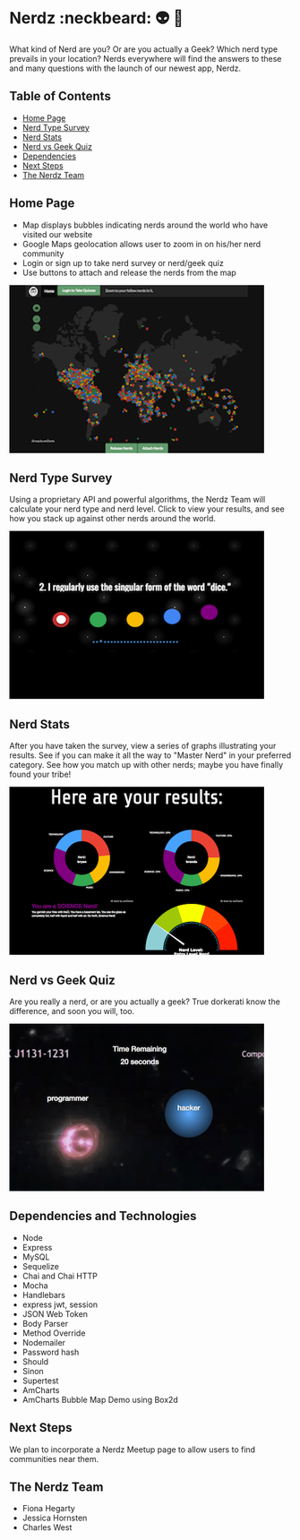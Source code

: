 # Nerdz :neckbeard: :alien:  :game_die:
What kind of Nerd are you? Or are you actually a Geek?  Which nerd type prevails in your location?  Nerds everywhere will find the answers to these and many questions with the launch of our newest app, Nerdz.

## Table of Contents

- [Home Page](#home-page)
- [Nerd Type Survey](#nerd-type-survey)
- [Nerd Stats](#nerd-stats)
- [Nerd vs Geek Quiz](#nerd-vs-geek-quiz)
- [Dependencies](#dependencies)
- [Next Steps](#next-steps)
- [The Nerdz Team](#the-nerdz-team)

## Home Page
* Map displays bubbles indicating nerds around the world who have visited our website
* Google Maps geolocation allows user to zoom in on his/her nerd community
* Login or sign up to take nerd survey or nerd/geek quiz
* Use buttons to attach and release the nerds from the map

![home page](public/img/home-page.png?raw=true "Home Page")

## Nerd Type Survey
Using a proprietary API and powerful algorithms, the Nerdz Team will calculate your nerd type and nerd level.  Click to view your results, and see how you stack up against other nerds around the world.


![nerd type survey](/public/img/nerd-survey.png?raw=true "Nerd Type Survey")

## Nerd Stats
After you have taken the survey, view a series of graphs illustrating your results.  See if you can make it all the way to "Master Nerd" in your preferred category. See how you match up with other nerds; maybe you have finally found your tribe!

![nerd stats](/public/img/graphs.png?raw=true "Nerd Stats")

## Nerd vs Geek Quiz
Are you really a nerd, or are you actually a geek? True dorkerati know the difference, and soon you will, too.


![nerd vs geek](/public/img/nerd-vs-geek.png?raw=true "Nerd vs Geek")


## Dependencies and Technologies
- Node
- Express
- MySQL
- Sequelize
- Chai and Chai HTTP
- Mocha
- Handlebars
- express jwt, session
- JSON Web Token
- Body Parser
- Method Override
- Nodemailer
- Password hash
- Should
- Sinon
- Supertest
- AmCharts
- AmCharts Bubble Map Demo using Box2d

## Next Steps
We plan to incorporate a Nerdz Meetup page to allow users to find communities near them.

## The Nerdz Team 
* Fiona Hegarty
* Jessica Hornsten
* Charles West